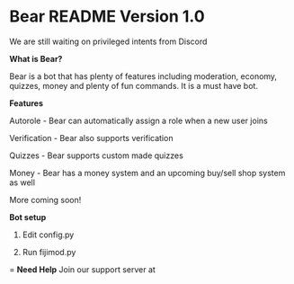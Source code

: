 # Bear README Version 1.0

We are still waiting on privileged intents from Discord

**What is Bear?**

Bear is a bot that has plenty of features including moderation, economy, quizzes, money and plenty of fun commands. It is a must have bot.

**Features**

Autorole - Bear can automatically assign a role when a new user joins

Verification - Bear also supports verification

Quizzes - Bear supports custom made quizzes

Money - Bear has a money system and an upcoming buy/sell shop system as well

More coming soon!

**Bot setup**

1) Edit config.py

3) Run fijimod.py

= 
**Need Help**
Join our support server at
